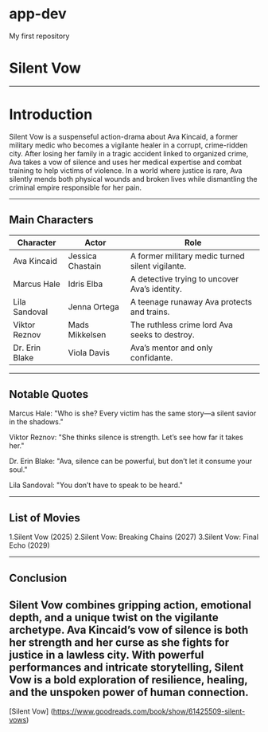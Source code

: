 # app-dev
My first repository

# Silent Vow

---

# Introduction
Silent Vow is a suspenseful action-drama about Ava Kincaid, a former military medic who becomes a vigilante healer in a corrupt, crime-ridden city. After losing her family in a tragic accident linked to organized crime, Ava takes a vow of silence and uses her medical expertise and combat training to help victims of violence. In a world where justice is rare, Ava silently mends both physical wounds and broken lives while dismantling the criminal empire responsible for her pain.



---

## Main Characters

|      Character           |          Actor          |                      Role                          |
|--------------------------|-------------------------|----------------------------------------------------|
| Ava Kincaid              | Jessica Chastain        | A former military medic turned silent vigilante.   |
| Marcus Hale              | Idris Elba              | A detective trying to uncover Ava’s identity.      |
| Lila Sandoval            | Jenna Ortega            | A teenage runaway Ava protects and trains.         |
| Viktor Reznov            | Mads Mikkelsen          | The ruthless crime lord Ava seeks to destroy.      |
| Dr. Erin Blake           | Viola Davis             | Ava’s mentor and only confidante.                  |

---

## Notable Quotes

Marcus Hale: "Who is she? Every victim has the same story—a silent savior in the shadows."


Viktor Reznov: "She thinks silence is strength. Let’s see how far it takes her."


Dr. Erin Blake: "Ava, silence can be powerful, but don’t let it consume your soul."


Lila Sandoval: "You don’t have to speak to be heard."






---

## List of Movies

1.Silent Vow (2025)
2.Silent Vow: Breaking Chains (2027)
3.Silent Vow: Final Echo (2029)

---

## Conclusion
Silent Vow combines gripping action, emotional depth, and a unique twist on the vigilante archetype. Ava Kincaid’s vow of silence is both her strength and her curse as she fights for justice in a lawless city. With powerful performances and intricate storytelling, Silent Vow is a bold exploration of resilience, healing, and the unspoken power of human connection.
--- 

[Silent Vow] (https://www.goodreads.com/book/show/61425509-silent-vows)
